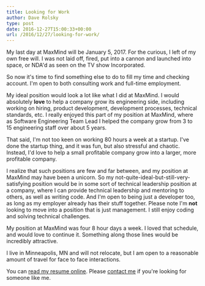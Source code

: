 ```yaml
---
title: Looking for Work
author: Dave Rolsky
type: post
date: 2016-12-27T15:00:33+00:00
url: /2016/12/27/looking-for-work/
---
```


My last day at MaxMind will be January 5, 2017. For the curious, I left of my own free will. I was
not laid off, fired, put into a cannon and launched into space, or NDA'd as seen on the TV show
Incorporated.

So now it's time to find something else to do to fill my time and checking account. I'm open to both
consulting work and full-time employment.

My ideal position would look a lot like what I did at MaxMind. I would absolutely **love** to help a
company grow its engineering side, including working on hiring, product development, development
processes, technical standards, etc. I really enjoyed this part of my position at MaxMind, where as
Software Engineering Team Lead I helped the company grow from 3 to 15 engineering staff over about 5
years.

That said, I'm not too keen on working 80 hours a week at a startup. I've done the startup thing,
and it was fun, but also stressful and chaotic. Instead, I'd love to help a small profitable company
grow into a larger, more profitable company.

I realize that such positions are few and far between, and my position at MaxMind may have been a
unicorn. So my not-quite-ideal-but-still-very-satisfying position would be in some sort of technical
leadership position at a company, where I can provide technical leadership and mentoring to others,
as well as writing code. And I'm open to being just a developer too, as long as my employer already
has their stuff together. Please note I'm **not** looking to move into a position that is just
management. I still enjoy coding and solving technical challenges.

My position at MaxMind was four 8 hour days a week. I loved that schedule, and would love to
continue it. Something along those lines would be incredibly attractive.

I live in Minneapolis, MN and will not relocate, but I am open to a reasonable amount of travel for
face to face interactions.

You can [read my resume online][1]. Please [contact me][2] if you're looking for someone like me.

[1]: http://www.houseabsolute.com/resume/
[2]: mailto:dave@urth.org
